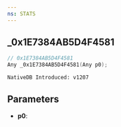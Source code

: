 ```yaml
---
ns: STATS
---
```

## _0x1E7384AB5D4F4581

```c
// 0x1E7384AB5D4F4581
Any _0x1E7384AB5D4F4581(Any p0);
```

```
NativeDB Introduced: v1207
```

## Parameters
* **p0**:
